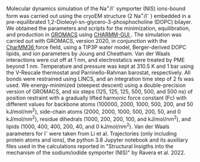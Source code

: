 Molecular dynamics simulation of the  Na<sup>+</sup>/I<sup>-</sup> symporter (NIS) ions-bound form
was carried out using the cryoEM structure (2 Na<sup>+</sup>/I<sup>-</sup>
) embedded in a pre-equilibrated 1,2-Dioleoyl-sn-glycero-3-phosphocholine
(DOPC) bilayer. We obtained the parameters and scripts for the minimization, equilibration, and
production in <a href=https://www.gromacs.org/>GROMACS</a> using <a href=https://charmm-gui.org> CHARMM-GUI </a>.  The simulation was carried out with GROMACS, version 2020, 
in conjunction with the <a href=https://onlinelibrary.wiley.com/doi/10.1002/jcc.23354>CharMM36 </a>force field, using a TIP3P water model, Berger-derived DOPC lipids, 
and ion parameters by Joung and Cheatham. Van der Waals interactions were cut off at 1 nm, and electrostatics 
were treated by PME beyond 1 nm. Temperature and pressure was kept at 310.5 K and 1 bar using the V-Rescale 
thermostat and Parrinello-Rahman barostat, respectively. All bonds were restrained using LINCS, and an integration 
time step of 2 fs was used. We energy-minimized (steepest descent) using a double-precision version of GROMACS, 
and six steps (125, 125, 125, 500, 500, and 500 ns) of position restraint with a gradually lifted harmonic force 
constant (Fc) with different values for backbone atoms (100000, 2000, 1000, 500, 200, and 50 kJ/mol/nm<sup>2</sup>), 
side-chain atoms (2000, 2000, 1000, 500, 200, 50, and 0 kJ/mol/nm<sup>2</sup>), residue dihedrals (1000, 200, 200, 
100, and kJ/mol/nm<sup>2</sup>), and lipids (1000, 400, 400, 200, 40, and 0 kJ/mol/nm<sup>2</sup>). Van der Waals parameters
for I<sup>-</sup> were taken from Li et al. Trajectories (only including protein atoms and ions), the python 3.8 Jupyter notebook 
and its auxiliary files used in the calculations reported in "Structural Insigths into the mechanism of the 
sodium/iodide symporter (NIS)" by Ravera <ital>et al.</ital> 2022.
